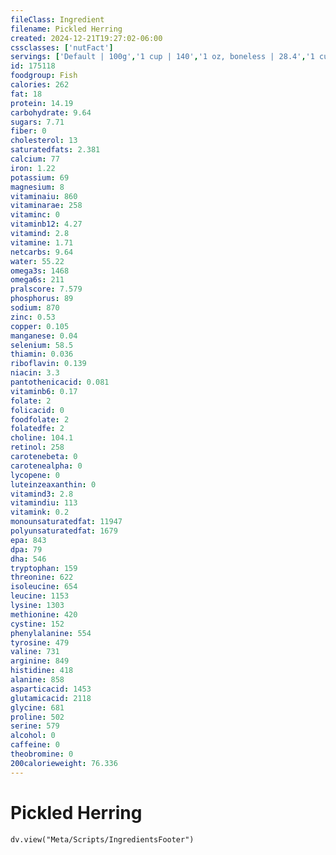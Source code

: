 ```yaml
---
fileClass: Ingredient
filename: Pickled Herring
created: 2024-12-21T19:27:02-06:00
cssclasses: ['nutFact']
servings: ['Default | 100g','1 cup | 140','1 oz, boneless | 28.4','1 cubic inch | 20','1 piece (1-3/4 inch x 7/8 inch x 1/2 inch) | 15']
id: 175118
foodgroup: Fish
calories: 262
fat: 18
protein: 14.19
carbohydrate: 9.64
sugars: 7.71
fiber: 0
cholesterol: 13
saturatedfats: 2.381
calcium: 77
iron: 1.22
potassium: 69
magnesium: 8
vitaminaiu: 860
vitaminarae: 258
vitaminc: 0
vitaminb12: 4.27
vitamind: 2.8
vitamine: 1.71
netcarbs: 9.64
water: 55.22
omega3s: 1468
omega6s: 211
pralscore: 7.579
phosphorus: 89
sodium: 870
zinc: 0.53
copper: 0.105
manganese: 0.04
selenium: 58.5
thiamin: 0.036
riboflavin: 0.139
niacin: 3.3
pantothenicacid: 0.081
vitaminb6: 0.17
folate: 2
folicacid: 0
foodfolate: 2
folatedfe: 2
choline: 104.1
retinol: 258
carotenebeta: 0
carotenealpha: 0
lycopene: 0
luteinzeaxanthin: 0
vitamind3: 2.8
vitamindiu: 113
vitamink: 0.2
monounsaturatedfat: 11947
polyunsaturatedfat: 1679
epa: 843
dpa: 79
dha: 546
tryptophan: 159
threonine: 622
isoleucine: 654
leucine: 1153
lysine: 1303
methionine: 420
cystine: 152
phenylalanine: 554
tyrosine: 479
valine: 731
arginine: 849
histidine: 418
alanine: 858
asparticacid: 1453
glutamicacid: 2118
glycine: 681
proline: 502
serine: 579
alcohol: 0
caffeine: 0
theobromine: 0
200calorieweight: 76.336
---
```


# Pickled Herring

```dataviewjs
dv.view("Meta/Scripts/IngredientsFooter")
```